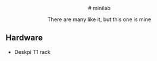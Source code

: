<div align="center">
# minilab

There are many like it, but this one is mine
</div>

## Hardware

* Deskpi T1 rack
